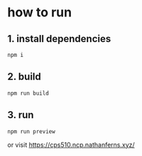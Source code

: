 # how to run

## 1. install dependencies

```
npm i
```

## 2. build

```
npm run build
```

## 3. run

```
npm run preview
```

or visit https://cps510.ncp.nathanferns.xyz/
